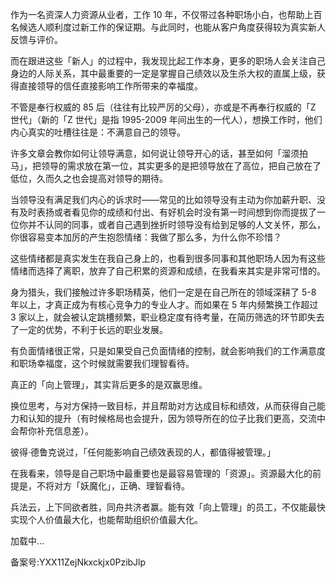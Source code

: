 作为一名资深人力资源从业者，工作 10 年，不仅带过各种职场小白，也帮助上百名候选人顺利度过新工作的保证期。与此同时，也能从客户角度获得较为真实新人反馈与评价。

而在跟进这些「新人」的过程中，我发现比起工作本身，更多的职场人会关注自己身边的人际关系，其中最重要的一定是掌握自己绩效以及生杀大权的直属上级，获得直接领导的信任直接影响工作所带来的幸福度。

不管是奉行权威的 85 后（往往有比较严厉的父母），亦或是不再奉行权威的「Z 世代」（新的「Z 世代」是指 1995-2009 年间出生的一代人），想换工作时，他们内心真实的吐槽往往是：不满意自己的领导。

许多文章会教你如何让领导满意，如何说让领导开心的话，甚至如何「溜须拍马」，把领导的需求放在第一位，其实更多的是把领导放在了高位，把自己放在了低位，久而久之也会提高对领导的期待。

当领导没有满足我们内心的诉求时——常见的比如领导没有主动为你加薪升职、没有及时表扬或者看见你的成绩和付出、有好机会时没有第一时间想到你而提拔了一位你并不认同的同事，或者自己遇到挫折时领导没有给到足够的人文关怀，那么，你很容易变本加厉的产生抱怨情绪：我做了那么多，为什么你不珍惜？     

这些情绪都是真实发生在我自己身上的，也看到很多同事和其他职场人因为有这些情绪而选择了离职，放弃了自己积累的资源和成绩，在我看来其实是非常可惜的。

身为猎头，我们接触过许多职场精英，他们一定是在自己所在的领域深耕了 5-8 年以上，才真正成为有核心竞争力的专业人才。而如果在 5 年内频繁换工作超过 3 家以上，就会被认定跳槽频繁，职业稳定度有待考量，在简历筛选的环节即失去了一定的优势，不利于长远的职业发展。

有负面情绪很正常，只是如果受自己负面情绪的控制，就会影响我们的工作满意度和职场幸福度，这个时候就需要我们理智看待。

真正的「向上管理」，其实背后更多的是双赢思维。

换位思考，与对方保持一致目标，并且帮助对方达成目标和绩效，从而获得自己能力和认知的提升（有时候格局也会提升，因为领导所在的位子比我们更高，交流中会帮你补充信息差）。

彼得·德鲁克说过，「任何能影响自己绩效表现的人，都值得被管理。」

在我看来，领导是自己职场中最重要也是最容易管理的「资源」。资源最大化的前提是，不将对方「妖魔化」，正确、理智看待。

兵法云，上下同欲者胜，同舟共济者赢。能有效「向上管理」的员工，不仅能最快实现个人价值最大化，也能帮助组织价值最大化。

加载中...

  

备案号:YXX11ZejNkxckjx0PzibJlp